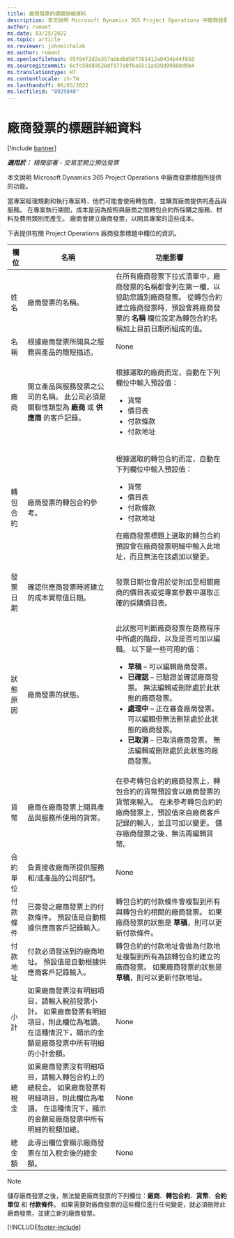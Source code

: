 ```yaml
---
title: 廠商發票的標題詳細資料
description: 本文說明 Microsoft Dynamics 365 Project Operations 中廠商發票標題所提供的功能。
author: rumant
ms.date: 03/25/2022
ms.topic: article
ms.reviewer: johnmichalak
ms.author: rumant
ms.openlocfilehash: 95f84f2d2a357abbd8d507705412a0434b44f658
ms.sourcegitcommit: 6cfc50d89528df977a8f6a55c1ad39d99800d9b4
ms.translationtype: HT
ms.contentlocale: zh-TW
ms.lasthandoff: 06/03/2022
ms.locfileid: "8929848"
---
```

# <a name="header-details-for-vendor-invoices"></a>廠商發票的標題詳細資料

[!include [banner](../../includes/dataverse-preview.md)]

_**適用於：** 精簡部署 - 交易至開立預估發票_

本文說明 Microsoft Dynamics 365 Project Operations 中廠商發票標題所提供的功能。

當專案經理規劃和執行專案時，他們可能會使用轉包商，並購買廠商提供的產品與服務。 在專案執行期間，成本是因為按照與廠商之間轉包合約所採購之服務、材料及費用類別而產生。 廠商會建立廠商發票，以開具專案的這些成本。

下表提供有關 Project Operations 廠商發票標題中欄位的資訊。

| 欄位 | 名稱 | 功能影響 |
| --- | --- | --- |
| 姓名 | 廠商發票的名稱。 | 在所有廠商發票下拉式清單中，廠商發票的名稱都會列在第一欄，以協助您識別廠商發票。 從轉包合約建立廠商發票時，預設會將廠商發票的 **名稱** 欄位設定為轉包合約名稱加上目前日期所組成的值。 |
| 名稱 | 根據廠商發票所開具之服務與產品的簡短描述。 | None |
| 廠商 | 開立產品與服務發票之公司的名稱。 此公司必須是關聯性類型為 **廠商** 或 **供應商** 的客戶記錄。 | <p>根據選取的廠商而定，自動在下列欄位中輸入預設值：</p><ul><li>貨幣</li><li>價目表</li><li>付款條款</li><li>付款地址</li></ul> |
| 轉包合約 | 廠商發票的轉包合約參考。 | <p>根據選取的轉包合約而定，自動在下列欄位中輸入預設值：</p><ul><li>貨幣</li><li>價目表</li><li>付款條款</li><li>付款地址</li></ul><p>在廠商發票標題上選取的轉包合約預設會在廠商發票明細中輸入此地址，而且無法在該處加以變更。</p> |
| 發票日期 | 確認供應商發票時將建立的成本實際值日期。 | 發票日期也會用於從附加至相關廠商的價目表或從專案參數中選取正確的採購價目表。 |
| 狀態原因 | 廠商發票的狀態。 | <p>此狀態可判斷廠商發票在商務程序中所處的階段，以及是否可加以編輯。 以下是一些可用的值：</p><ul><li>**草稿** – 可以編輯廠商發票。</li><li>**已確認** – 已驗證並確認廠商發票。 無法編輯或刪除處於此狀態的廠商發票。</li><li>**處理中** – 正在審查廠商發票。 可以編輯但無法刪除處於此狀態的廠商發票。</li><li>**已取消** – 已取消廠商發票。 無法編輯或刪除處於此狀態的廠商發票。</li></ul> |
| 貨幣 | 廠商在廠商發票上開具產品與服務所使用的貨幣。 | 在參考轉包合約的廠商發票上，轉包合約的貨幣預設會以廠商發票的貨幣來輸入。 在未參考轉包合約的廠商發票上，預設值來自廠商客戶記錄的輸入，並且可加以變更。 儲存廠商發票之後，無法再編輯貨幣。 |
| 合約單位 | 負責接收廠商所提供服務和/或產品的公司部門。 | None |
| 付款條件 | 已簽發之廠商發票上的付款條件。 預設值是自動根據供應商客戶記錄輸入。 | 轉包合約的付款條件會複製到所有與轉包合約相關的廠商發票。 如果廠商發票的狀態是 **草稿**，則可以更新付款條件。 |
| 付款地址 | 付款必須發送到的廠商地址。 預設值是自動根據供應商客戶記錄輸入。 | 轉包合約的付款地址會做為付款地址複製到所有為該轉包合約建立的廠商發票。 如果廠商發票的狀態是 **草稿**，則可以更新付款地址。 |
| 小計 | 如果廠商發票沒有明細項目，請輸入稅前發票小計。 如果廠商發票有明細項目，則此欄位為唯讀。 在這種情況下，顯示的金額是廠商發票中所有明細的小計金額。 | None |
| 總稅金 | 如果廠商發票沒有明細項目，請輸入轉包合約上的總稅金。 如果廠商發票有明細項目，則此欄位為唯讀。 在這種情況下，顯示的金額是廠商發票中所有明細的稅額加總。 | None |
| 總金額 | 此導出欄位會顯示廠商發票在加入稅金後的總金額。 | None |

> [!NOTE]
> 儲存廠商發票之後，無法變更廠商發票的下列欄位：**廠商**、**轉包合約**、**貨幣**、**合約單位** 和 **付款條件**。 如果需要對廠商發票的這些欄位進行任何變更，就必須刪除此廠商發票，並建立新的廠商發票。

[!INCLUDE[footer-include](../../includes/footer-banner.md)]
